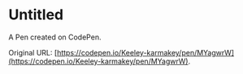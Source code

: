 # Untitled

A Pen created on CodePen.

Original URL: [https://codepen.io/Keeley-karmakey/pen/MYagwrW](https://codepen.io/Keeley-karmakey/pen/MYagwrW).

